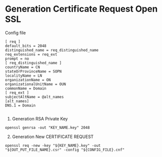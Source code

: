 # Generation Certificate Request Open SSL

Config file

```shell
[ req ]
default_bits = 2048
distinguished_name = req_distinguished_name
req_extensions = req_ext
prompt = no
[ req_distinguished_name ]
countryName = CN
stateOrProvinceName = SOPN
localityName = LN
organizationName = ON
organizationalUnitName = OUN
commonName = Domain
[ req_ext ]
subjectAltName = @alt_names
[alt_names]
DNS.1 = Domain


```

1. Generation RSA Private Key

```shell
openssl genrsa -out "KEY_NAME.key" 2048
```

2. Generation New CERTIFICATE REQUEST

```shell
openssl req -new -key "${KEY_NAME}.key" -out "${OUT_PUT_FILE_NAME}.csr" -config "${CONFIG_FILE}.cnf"
```

